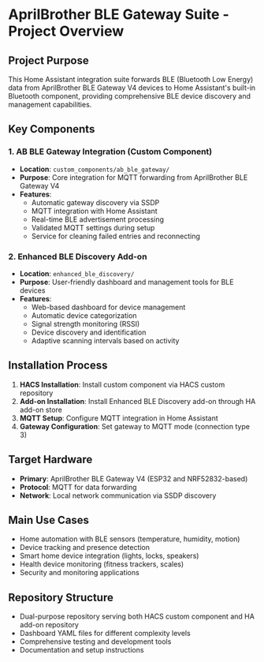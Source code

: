 # AprilBrother BLE Gateway Suite - Project Overview

## Project Purpose
This Home Assistant integration suite forwards BLE (Bluetooth Low Energy) data from AprilBrother BLE Gateway V4 devices to Home Assistant's built-in Bluetooth component, providing comprehensive BLE device discovery and management capabilities.

## Key Components

### 1. AB BLE Gateway Integration (Custom Component)
- **Location**: `custom_components/ab_ble_gateway/`
- **Purpose**: Core integration for MQTT forwarding from AprilBrother BLE Gateway V4
- **Features**:
  - Automatic gateway discovery via SSDP
  - MQTT integration with Home Assistant
  - Real-time BLE advertisement processing
  - Validated MQTT settings during setup
  - Service for cleaning failed entries and reconnecting

### 2. Enhanced BLE Discovery Add-on 
- **Location**: `enhanced_ble_discovery/`
- **Purpose**: User-friendly dashboard and management tools for BLE devices
- **Features**:
  - Web-based dashboard for device management
  - Automatic device categorization
  - Signal strength monitoring (RSSI)
  - Device discovery and identification
  - Adaptive scanning intervals based on activity

## Installation Process
1. **HACS Installation**: Install custom component via HACS custom repository
2. **Add-on Installation**: Install Enhanced BLE Discovery add-on through HA add-on store
3. **MQTT Setup**: Configure MQTT integration in Home Assistant
4. **Gateway Configuration**: Set gateway to MQTT mode (connection type 3)

## Target Hardware
- **Primary**: AprilBrother BLE Gateway V4 (ESP32 and NRF52832-based)
- **Protocol**: MQTT for data forwarding
- **Network**: Local network communication via SSDP discovery

## Main Use Cases
- Home automation with BLE sensors (temperature, humidity, motion)
- Device tracking and presence detection
- Smart home device integration (lights, locks, speakers)
- Health device monitoring (fitness trackers, scales)
- Security and monitoring applications

## Repository Structure
- Dual-purpose repository serving both HACS custom component and HA add-on repository
- Dashboard YAML files for different complexity levels
- Comprehensive testing and development tools
- Documentation and setup instructions